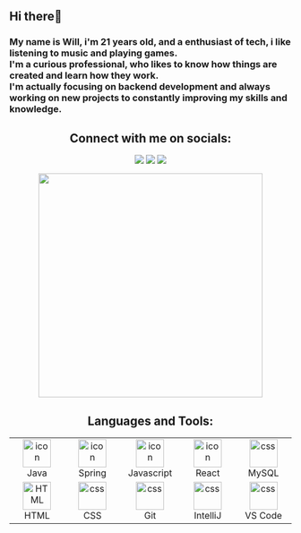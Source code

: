 <div class="bio">
  <h2><strong>Hi there👋</strong></h2>
  <h3>My name is Will, i'm 21 years old, and a enthusiast of tech, i like listening to music and playing games.<br>
  I'm a curious professional, who likes to know how things are created and learn how they work.<br>
  I'm actually focusing on backend development and always working on new projects to constantly improving my skills and knowledge.</h3>
</div>

<div align="center">
  <h2><strong>Connect with me on socials:</strong></h2>
  <a href="https://www.linkedin.com/in/willfsouz/" target="_blank"><img src="https://img.shields.io/badge/-LinkedIn-%230077B5?style=for-the-badge&logo=linkedin&logoColor=white" target="_blank"></a>
  <a href="https://www.instagram.com/willfsouz/" target="_blank"><img src="https://img.shields.io/badge/-Instagram-%23E4405F?style=for-the-badge&logo=instagram&logoColor=white" target="_blank"></a>
 	<a href="https://twitter.com/willfsouz" target="_blank"><img src="https://img.shields.io/badge/Twitter-1DA1F2?style=for-the-badge&logo=twitter&logoColor=white" target="_blank"></a>
</div>

<div align="center">
  <p>
    <img width="400em" src="https://github-readme-stats.vercel.app/api/top-langs/?username=willfsouz&layout=compact&theme=codeSTACKr"/>
  </p>
</div>

<h2 align="center"><strong>Languages and Tools:</strong></h2>

<table align="center">
  <tr>
      <td align="center" width="96">
        <a href="#macropower-tech">
          <img src="https://cdn-icons-png.flaticon.com/512/226/226777.png" alt="icon" width="50" height="50"/>
        </a>
        <br>Java
      </td>
      <td align="center" width="96">
        <a href="#macropower-tech">
          <img src="https://cdn.worldvectorlogo.com/logos/spring-3.svg" alt="icon" width="50" height="50" />
        </a>
        <br>Spring
      </td>
      <td align="center" width="96">
          <img src="https://cdn-icons-png.flaticon.com/512/5968/5968292.png" alt="icon" width="50" height="50" />
        <br>Javascript
      </td>     
      <td align="center" width="96">
          <img src="https://cdn.worldvectorlogo.com/logos/react-2.svg" alt="icon" width="50" height="50" />
          <br>React
      </td>     
      <td align="center" width="96">
        <img src="https://skillicons.dev/icons?i=mysql" width="50" height="50" alt="css" />
        <br>MySQL
      </td> 
  </tr>
  <tr>
    <td align="center"  width="96">
        <img src="https://cdn.worldvectorlogo.com/logos/html-1.svg" width="50" height="50" alt="HTML" />
      <br>HTML
    </td>
    <td align="center" width="96">
        <img src="https://cdn.worldvectorlogo.com/logos/css-3.svg" width="50" height="50" alt="css" />
      <br>CSS
    </td>
    <td align="center" width="96">
      <img src="https://skillicons.dev/icons?i=git" width="50" height="50" alt="css" />
      <br>Git
    </td>
    <td align="center" width="96">
      <img src="https://skillicons.dev/icons?i=idea" width="50" height="50" alt="css" />
      <br>IntelliJ
    </td>    
    <td align="center" width="96">
      <img src="https://skillicons.dev/icons?i=vscode" width="50" height="50" alt="css" />
      <br>VS Code
    </td>
  </tr>
</table>
